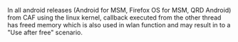 In all android releases (Android for MSM, Firefox OS for MSM, QRD Android) from CAF using the linux kernel, callback executed from the other thread has freed memory which is also used in wlan function and may result in to a "Use after free" scenario.